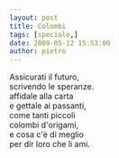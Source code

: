 ```yaml
---
layout: post
title: Colombi
tags: [speciale,]
date: 2009-05-12 15:53:00
author: pietro
---
```

Assicurati il futuro,<br/>scrivendo le speranze.<br/>affidale alla carta<br/>e gettale ai passanti,<br/>come tanti piccoli<br/>colombi d'origami,<br/>e cosa c'è di meglio<br/>per dir loro che li ami.
